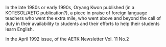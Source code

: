 In the late 1980s or early 1990s, Oryang Kwon published (in a KOTESOL/AETC publication?), a piece in praise of foreign language teachers who went the extra mile, who went above and beyond the call of duty in their availability to students and their efforts to help their students learn English.

In the April 1992 issue, of the AETK Newsletter
Vol. 11 No.2
